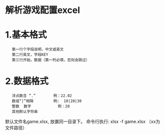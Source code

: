 # 解析游戏配置excel

# 1.基本格式 
       第一行个字段说明，中文或英文
       第二行英文，字段KEY
       第三行开始，数据（第一列必填，否则会跳过）

# 2.数据格式
       浮点数含 “.”        例：22.02
       数组“|”相隔         例:  10|20|30
       整数  数字            例：20
       其他默认字符串
       
默认文件名game.xlsx, 放置同一目录下。
命令行执行:  xlsx -f  game.xlsx （xx为文件路径）	
